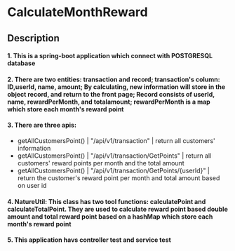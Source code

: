 # CalculateMonthReward
## Description
#### 1. This is a spring-boot application which connect with POSTGRESQL database
#### 2. There are two entities: transaction and record; transaction's column: ID,userId, name, amount; By calculating, new information will store in the object record, and return to the front page; Record consists of userId, name, rewardPerMonth, and totalamount; rewardPerMonth is a map which store each month's reward point  
#### 3. There are three apis:
  - getAllCustomersPoint() | "/api/v1/transaction" | return all customers' information
  - getAllCustomersPoint() | "/api/v1/transaction/GetPoints" | return all customers' reward points per month and the total amount
  - getAllCustomersPoint() | "/api/v1/transaction/GetPoints/{userId}" | return the customer's reward point per month and total amount based on user id
  
#### 4. NatureUtil: This class has two tool functions: calculatePoint and calculateTotalPoint. They are used to calculate reward point based double amount and total reward point based on a hashMap which store each month's reward point
#### 5. This application havs controller test and service test

